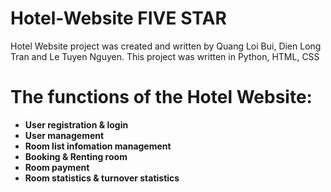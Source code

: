 # Hotel-Website FIVE STAR
Hotel Website project was created and written by Quang Loi Bui, Dien Long Tran and Le Tuyen Nguyen. This project was written in Python, HTML, CSS
# The functions of the Hotel Website:
- **User registration & login**
- **User management**
- **Room list infomation management**
- **Booking & Renting room**
- **Room payment**
- **Room statistics & turnover statistics**
